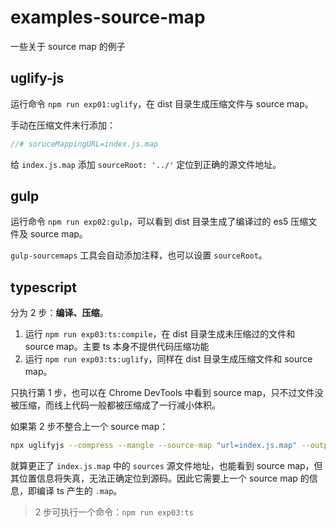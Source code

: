 # examples-source-map

一些关于 source map 的例子

## uglify-js

运行命令 `npm run exp01:uglify`，在 dist 目录生成压缩文件与 source map。

手动在压缩文件末行添加：

```js
//# soruceMappingURL=index.js.map
```

给 `index.js.map` 添加 `sourceRoot: '../'` 定位到正确的源文件地址。

## gulp

运行命令 `npm run exp02:gulp`，可以看到 dist 目录生成了编译过的 es5 压缩文件及 source map。

`gulp-sourcemaps` 工具会自动添加注释，也可以设置 `sourceRoot`。

## typescript

分为 2 步：**编译、压缩**。

1. 运行 `npm run exp03:ts:compile`，在 dist 目录生成未压缩过的文件和 source map。主要 ts 本身不提供代码压缩功能
2. 运行 `npm run exp03:ts:uglify`，同样在 dist 目录生成压缩文件和 source map。

只执行第 1 步，也可以在 Chrome DevTools 中看到 source map，只不过文件没被压缩，而线上代码一般都被压缩成了一行减小体积。

如果第 2 步不整合上一个 source map：

```bash
npx uglifyjs --compress --mangle --source-map "url=index.js.map" --output dist/index.js -- dist/index.js
```

就算更正了 `index.js.map` 中的 `sources` 源文件地址，也能看到 source map，但其位置信息将失真，无法正确定位到源码。因此它需要上一个 source map 的信息，即编译 ts 产生的 `.map`。

> 2 步可执行一个命令：`npm run exp03:ts`
